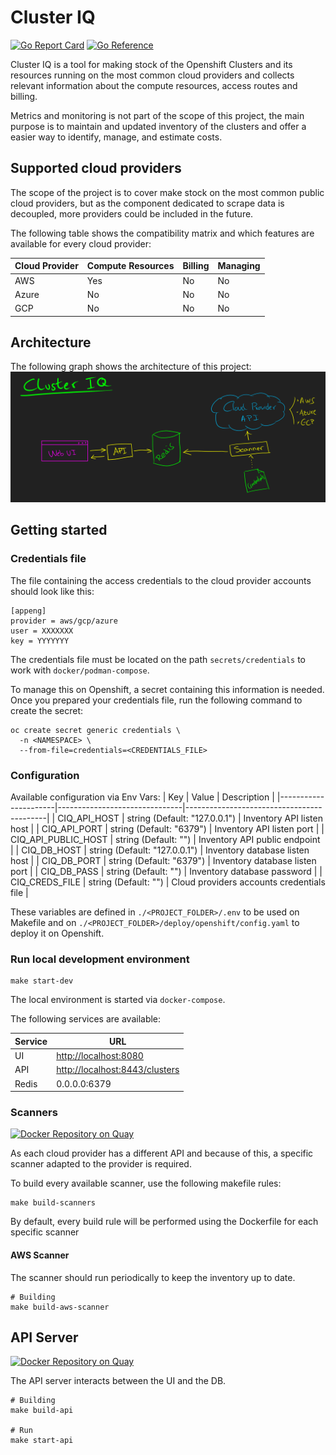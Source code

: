 # Cluster IQ

[![Go Report Card](https://goreportcard.com/badge/github.com/RHEcosystemAppEng/cluster-iq)](https://goreportcard.com/report/github.com/RHEcosystemAppEng/cluster-iq)
[![Go Reference](https://pkg.go.dev/badge/github.com/RHEcosystemAppEng/cluster-iq.svg)](https://pkg.go.dev/github.com/RHEcosystemAppEng/cluster-iq)

Cluster IQ is a tool for making stock of the Openshift Clusters and its
resources running on the most common cloud providers and collects relevant
information about the compute resources, access routes and billing.

Metrics and monitoring is not part of the scope of this project, the main
purpose is to maintain and updated inventory of the clusters and offer a easier
way to identify, manage, and estimate costs.

## Supported cloud providers

The scope of the project is to cover make stock on the most common public cloud
providers, but as the component dedicated to scrape data is decoupled, more
providers could be included in the future.

The following table shows the compatibility matrix and which features are
available for every cloud provider:

| Cloud Provider | Compute Resources | Billing | Managing |
|----------------|-------------------|---------|----------|
| AWS            | Yes               | No      | No       |
| Azure          | No                | No      | No       |
| GCP            | No                | No      | No       |


## Architecture

The following graph shows the architecture of this project:
![ClusterIQ architecture diagram](./doc/arch.png)


## Getting started

### Credentials file

The file containing the access credentials to the cloud provider accounts
should look like this:

```text
[appeng]
provider = aws/gcp/azure
user = XXXXXXX
key = YYYYYYY
```

The credentials file must be located on the path `secrets/credentials` to work with `docker/podman-compose`.

To manage this on Openshift, a secret containing this information is needed.
Once you prepared your credentials file, run the following command to create the
secret:

```shell
oc create secret generic credentials \
  -n <NAMESPACE> \
  --from-file=credentials=<CREDENTIALS_FILE>
```

### Configuration

Available configuration via Env Vars:
| Key                  | Value                         | Description                               |
|----------------------|-------------------------------|-------------------------------------------|
| CIQ_API_HOST         | string (Default: "127.0.0.1") | Inventory API listen host                 |
| CIQ_API_PORT         | string (Default: "6379")      | Inventory API listen port                 |
| CIQ_API_PUBLIC_HOST  | string (Default: "")          | Inventory API public endpoint             |
| CIQ_DB_HOST          | string (Default: "127.0.0.1") | Inventory database listen host            |
| CIQ_DB_PORT          | string (Default: "6379")      | Inventory database listen port            |
| CIQ_DB_PASS          | string (Default: "")          | Inventory database password               |
| CIQ_CREDS_FILE       | string (Default: "")          | Cloud providers accounts credentials file |

These variables are defined in `./<PROJECT_FOLDER>/.env` to be used on Makefile
and on `./<PROJECT_FOLDER>/deploy/openshift/config.yaml` to deploy it on Openshift.

### Run local development environment

```shell
make start-dev
```

The local environment is started via `docker-compose`.

The following services are available:

| Service        | URL                   |
|----------------|-----------------------|
| UI             | <http://localhost:8080> |
| API            | <http://localhost:8443/clusters> |
| Redis          | 0.0.0.0:6379          |

### Scanners
[![Docker Repository on Quay](https://quay.io/repository/ecosystem-appeng/cluster-iq-aws-scanner/status "Docker Repository on Quay")](https://quay.io/repository/ecosystem-appeng/cluster-iq-aws-scanner)

As each cloud provider has a different API and because of this, a specific
scanner adapted to the provider is required.

To build every available scanner, use the following makefile rules:

```shell
make build-scanners
```

By default, every build rule will be performed using the Dockerfile for each
specific scanner

#### AWS Scanner

The scanner should run periodically to keep the inventory up to date.

```shell
# Building
make build-aws-scanner
```



## API Server
[![Docker Repository on Quay](https://quay.io/repository/ecosystem-appeng/cluster-iq-api/status "Docker Repository on Quay")](https://quay.io/repository/ecosystem-appeng/cluster-iq-api)

The API server interacts between the UI and the DB.

```shell
# Building
make build-api

# Run
make start-api
```
